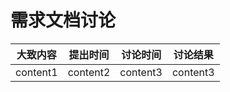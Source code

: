# 需求文档讨论

| 大致内容 | 提出时间 | 讨论时间 | 讨论结果 |
| -------- | -------- | -------- | -------- |
| content1 | content2 | content3 | content3 |
